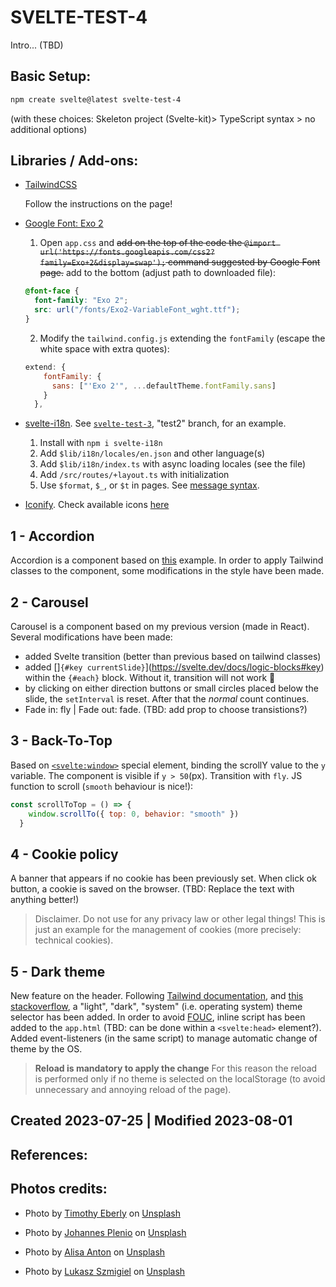 # SVELTE-TEST-4

Intro... (TBD)
## Basic Setup:
```zsh
npm create svelte@latest svelte-test-4
``` 
(with these choices: Skeleton project (Svelte-kit)> TypeScript syntax > no additional options)

## Libraries / Add-ons:
- [TailwindCSS](https://tailwindcss.com/docs/guides/sveltekit) 

  Follow the instructions on the page!

- [Google Font: Exo 2](https://fonts.google.com/specimen/Exo+2?query=exo+2)

  1. Open `app.css` and ~~add on the top of the code the `@import url('https://fonts.googleapis.com/css2?family=Exo+2&display=swap');` command suggested by Google Font page.~~  add to the bottom (adjust path to downloaded file):
  ```css
  @font-face {
    font-family: "Exo 2";
    src: url("/fonts/Exo2-VariableFont_wght.ttf");
  }
  ```
  2. Modify the `tailwind.config.js` extending the `fontFamily` (escape the white space with extra quotes): 
  ```js
  extend: {
      fontFamily: {
        sans: ["'Exo 2'", ...defaultTheme.fontFamily.sans]
      }
    },  
  ```
- [svelte-i18n](https://www.npmjs.com/package/svelte-i18n). See [`svelte-test-3`](https://github.com/andrealacamera/svelte-test-3), "test2" branch, for an example. 

  1. Install with `npm i svelte-i18n`
  2. Add `$lib/i18n/locales/en.json` and other language(s) 
  3. Add `$lib/i18n/index.ts` with async loading locales (see the file)
  4. Add `/src/routes/+layout.ts` with initialization
  5. Use `$format`, `$_`, or `$t` in pages. See [message syntax](https://formatjs.io/docs/core-concepts/icu-syntax).

- [Iconify](https://iconify.design/). Check available icons [here](https://icon-sets.iconify.design/bi/)


## 1 - Accordion

Accordion is a component based on [this](https://svelte.dev/repl/c109f83f3c114cb7829f04fe2440ef94?version=4.1.1) example. In order to apply Tailwind classes to the component, some modifications in the style have been made.

## 2 - Carousel

Carousel is a component based on my previous version (made in React). Several modifications have been made:
- added Svelte transition (better than previous based on tailwind classes)
- added []`{#key currentSlide}`](https://svelte.dev/docs/logic-blocks#key) within the `{#each}` block. Without it, transition will not work 🤔  
- by clicking on either direction buttons or small circles placed below the slide, the `setInterval` is reset. After that the _normal_ count continues.
- Fade in: fly | Fade out: fade. (TBD: add prop to choose transistions?)

## 3 - Back-To-Top 

Based on [`<svelte:window>`](https://svelte.dev/docs/special-elements#svelte-window) special element, binding the scrollY value to the `y` variable. The component is visible if `y > 50`(px). Transition with `fly`. JS function to scroll (`smooth` behaviour is nice!):
```js
const scrollToTop = () => {
    window.scrollTo({ top: 0, behavior: "smooth" })
  }
```  

## 4 - Cookie policy

A banner that appears if no cookie has been previously set. When click ok button, a cookie is saved on the browser. (TBD: Replace the text with anything better!)

> Disclaimer. Do not use for any privacy law or other legal things! This is just an example for the management of cookies (more precisely: technical cookies).

## 5 - Dark theme

New feature on the header. Following [Tailwind documentation](), and [this stackoverflow](https://stackoverflow.com/questions/59621784/how-to-detect-prefers-color-scheme-change-in-javascript), a "light", "dark", "system" (i.e. operating system) theme selector has been added. In order to avoid [FOUC](https://en.wikipedia.org/wiki/Flash_of_unstyled_content), inline script has been added to the `app.html` (TBD: can be done within a `<svelte:head>` element?). Added event-listeners (in the same script) to manage automatic change of theme by the OS. 

> **Reload is mandatory to apply the change** For this reason the reload is performed only if no theme is selected on the localStorage (to avoid unnecessary and annoying reload of the page).

## Created 2023-07-25 | Modified 2023-08-01

## References:

## Photos credits: 
- Photo by <a href="https://unsplash.com/@timothyeberly?utm_source=unsplash&utm_medium=referral&utm_content=creditCopyText">Timothy Eberly</a> on <a href="https://unsplash.com/wallpapers/nature/autumn?utm_source=unsplash&utm_medium=referral&utm_content=creditCopyText">Unsplash</a>
  
- Photo by <a href="https://unsplash.com/@jplenio?utm_source=unsplash&utm_medium=referral&utm_content=creditCopyText">Johannes Plenio</a> on <a href="https://unsplash.com/wallpapers/nature/autumn?utm_source=unsplash&utm_medium=referral&utm_content=creditCopyText">Unsplash</a>
  
- Photo by <a href="https://unsplash.com/@alisaanton?utm_source=unsplash&utm_medium=referral&utm_content=creditCopyText">Alisa Anton</a> on <a href="https://unsplash.com/wallpapers/nature/autumn?utm_source=unsplash&utm_medium=referral&utm_content=creditCopyText">Unsplash</a>
  
- Photo by <a href="https://unsplash.com/@szmigieldesign?utm_source=unsplash&utm_medium=referral&utm_content=creditCopyText">Lukasz Szmigiel</a> on <a href="https://unsplash.com/wallpapers/nature/autumn?utm_source=unsplash&utm_medium=referral&utm_content=creditCopyText">Unsplash</a>
  
